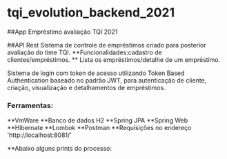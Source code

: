 # tqi_evolution_backend_2021
##App Empréstimo avaliação TQI 2021

##API Rest
Sistema de controle de empréstimos criado para posterior avaliação do time TQI. 
**Funcionalidades:cadastro de clientes/empréstimos.
**                Lista os empréstimos/detalhe de um empréstimo.
                
Sistema de login com token de acesso utilizando Token Based Authentication baseado no padrão JWT, para autenticação de cliente, criação, visualização e detalhamentos de empréstimos.

### Ferramentas:
**VmWare
**Banco de dados H2
**Spring JPA
**Spring Web
**Hibernate
**Lombok
**Postman
**Requisições no endereço 'http://localhost:8081/'

**Abaixo alguns prints do processo:






